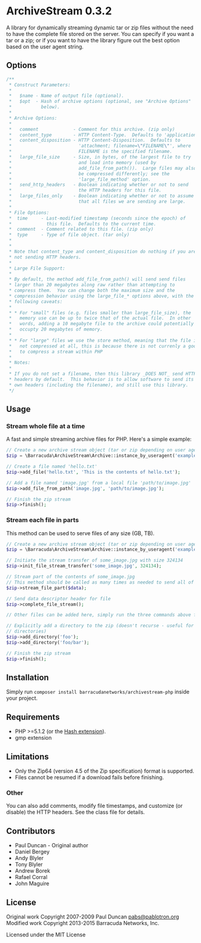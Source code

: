 # ArchiveStream 0.3.2

A library for dynamically streaming dynamic tar or zip files without the need to have the complete file stored on the server. You can specify if you want a tar or a zip; or if you want to have the library figure out the best option based on the user agent string.

## Options

```php
/**
 * Construct Parameters:
 *
 *   $name - Name of output file (optional).
 *   $opt  - Hash of archive options (optional, see "Archive Options"
 *           below).
 *
 * Archive Options:
 *
 *   comment             - Comment for this archive. (zip only)
 *   content_type        - HTTP Content-Type.  Defaults to 'application/x-zip'.
 *   content_disposition - HTTP Content-Disposition.  Defaults to
 *                         'attachment; filename=\"FILENAME\"', where
 *                         FILENAME is the specified filename.
 *   large_file_size     - Size, in bytes, of the largest file to try
 *                         and load into memory (used by
 *                         add_file_from_path()).  Large files may also
 *                         be compressed differently; see the
 *                         'large_file_method' option.
 *   send_http_headers   - Boolean indicating whether or not to send
 *                         the HTTP headers for this file.
 *   large_files_only    - Boolean indicating whether or not to assume
 *                         that all files we are sending are large.
 *
 * File Options:
 *  time     - Last-modified timestamp (seconds since the epoch) of
 *             this file.  Defaults to the current time.
 *  comment  - Comment related to this file. (zip only)
 *  type     - Type of file object. (tar only)
 *
 *
 * Note that content_type and content_disposition do nothing if you are
 * not sending HTTP headers.
 *
 * Large File Support:
 *
 * By default, the method add_file_from_path() will send send files
 * larger than 20 megabytes along raw rather than attempting to
 * compress them.  You can change both the maximum size and the
 * compression behavior using the large_file_* options above, with the
 * following caveats:
 *
 * * For "small" files (e.g. files smaller than large_file_size), the
 *   memory use can be up to twice that of the actual file.  In other
 *   words, adding a 10 megabyte file to the archive could potentially
 *   occupty 20 megabytes of memory.
 *
 * * For "large" files we use the store method, meaning that the file is
 *   not compressed at all, this is because there is not currenly a good way
 *   to compress a stream within PHP
 *
 * Notes:
 *
 * If you do not set a filename, then this library _DOES NOT_ send HTTP
 * headers by default.  This behavior is to allow software to send its
 * own headers (including the filename), and still use this library.
 */
```

## Usage

### Stream whole file at a time

A fast and simple streaming archive files for PHP.  Here's a simple example:

```php
// Create a new archive stream object (tar or zip depending on user agent)
$zip = \Barracuda\ArchiveStream\Archive::instance_by_useragent('example');

// Create a file named 'hello.txt'
$zip->add_file('hello.txt', 'This is the contents of hello.txt');

// Add a file named 'image.jpg' from a local file 'path/to/image.jpg'
$zip->add_file_from_path('image.jpg', 'path/to/image.jpg');

// Finish the zip stream
$zip->finish();
```

### Stream each file in parts

This method can be used to serve files of any size (GB, TB).

```php
// Create a new archive stream object (tar or zip depending on user agent)
$zip = \Barracuda\ArchiveStream\Archive::instance_by_useragent('example');

// Initiate the stream transfer of some_image.jpg with size 324134
$zip->init_file_stream_transfer('some_image.jpg', 324134);

// Stream part of the contents of some_image.jpg
// This method should be called as many times as needed to send all of its data
$zip->stream_file_part($data);

// Send data descriptor header for file
$zip->complete_file_stream();

// Other files can be added here, simply run the three commands above for each file that is being sent

// Explicitly add a directory to the zip (doesn't recurse - useful for empty
// directories)
$zip->add_directory('foo');
$zip->add_directory('foo/bar');

// Finish the zip stream
$zip->finish();
```

## Installation

Simply run `composer install barracudanetworks/archivestream-php` inside your project.

## Requirements

  * PHP >=5.1.2 (or the [Hash extension](http://php.net/hash)).
  * gmp extension

## Limitations

 * Only the Zip64 (version 4.5 of the Zip specification) format is supported.
 * Files cannot be resumed if a download fails before finishing.

### Other

You can also add comments, modify file timestamps, and customize (or
disable) the HTTP headers.  See the class file for details.

## Contributors
- Paul Duncan - Original author
- Daniel Bergey
- Andy Blyler
- Tony Blyler
- Andrew Borek
- Rafael Corral
- John Maguire

## License

Original work Copyright 2007-2009 Paul Duncan <pabs@pablotron.org>
Modified work Copyright 2013-2015 Barracuda Networks, Inc.

Licensed under the MIT License
